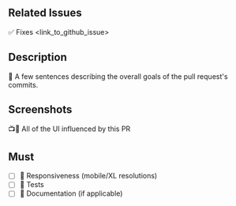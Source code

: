 ## Related Issues

✅ Fixes <link_to_github_issue>

## Description

💬 A few sentences describing the overall goals of the pull request's commits.

## Screenshots

📺🔫 All of the UI influenced by this PR

## Must

- [ ] 📱 Responsiveness (mobile/XL resolutions)
- [ ] 🧪 Tests
- [ ] 📃 Documentation (if applicable)
